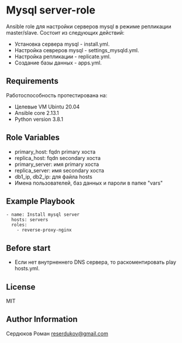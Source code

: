 Mysql server-role
=========

Ansible role для настройки серверов mysql в режиме репликации master/slave.
Состоит из следующих действий:
- Установка сервера mysql - install.yml.
- Настройка севреров mysql - settings_mysqld.yml.
- Настройка репликации - replicate.yml.
- Создание базы данных - apps.yml.

Requirements
------------

Работоспособность протестирована на:
- Целевые VM Ubintu 20.04
- Ansible core 2.13.1
- Python version 3.8.1

Role Variables
--------------

- primary_host: fqdn primary хоста
- replica_host: fqdn secondary хоста
- primary_server: имя primary хоста
- replica_server: имя secondary хоста
- db1_ip, db2_ip: для файла hosts
- Имена пользователей, баз данных и пароли в папке "vars"

Example Playbook
----------------
```
- name: Install mysql server
  hosts: servers
  roles:
    - reverse-proxy-nginx
```

Before start
----------------

- Если нет внутрненнего DNS сервера, то раскоментировать play hosts.yml.

License
-------

MIT

Author Information
------------------

Сердюков Роман
reserdukov@gmail.com